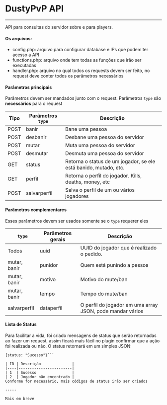 # DustyPvP API
----
API para consultas do servidor sobre e para players.


#### Os arquivos:

  - config.php: arquivo para configurar database e IPs que podem ter acesso a API
  - functions.php: arquivo onde tem todas as funções que irão ser executadas
  - handler.php: arquivo no qual todos os requests devem ser feito, no request deve conter todos os parâmetros necessários

#### Parâmetros principais
Parâmetros devem ser mandados junto com o request. Parâmetros ``type`` são **necessários** para o request

| Tipo | Parâmetros ``type`` | Descrição                                                        |
|------|---------------------|------------------------------------------------------------------|
| POST | banir               | Bane uma pessoa                                                  |
| POST | desbanir            | Desbane uma pessoa do servidor                                   |
| POST | mutar               | Muta uma pessoa do servidor                                      |
| POST | desmutar            | Desmuta uma pessoa do servidor                                   |
| GET  | status              | Retorna o status de um jogador, se ele está banido, mutado, etc. |
| GET  | perfil              | Retorna o perfil do jogador. Kills, deaths, money, etc           |
| POST | salvarperfil        | Salva o perfil de um ou vários jogadores                         |

#### Parâmetros complementares
Esses parâmetros devem ser usados somente se o ``type`` requerer eles

| `` type``    | Parâmetros gerais | Descrição                                                 |
|--------------|-------------------|-----------------------------------------------------------|
| Todos        | uuid              | UUID do jogador que é realizado o pedido.                 |
| mutar, banir | punidor           | Quem está punindo a pessoa                                |
| mutar, banir | motivo            | Motivo do mute/ban                                        |
| mutar, banir | tempo             | Tempo do mute/ban                                         |
| salvarperfil | dataperfil        | O perfil do jogador em uma array JSON, pode mandar vários |

#### Lista de Status
Para facilitar a vida, foi criado mensagens de status que serão retornadas ao fazer um request, assim ficará mais fácil no plugin confirmar que a ação foi realizada ou não.
O status retornará em um simples JSON:

```
{status: "Sucesso"}```

| ID | Descrição              |
|----|------------------------|
| 1  | Sucesso                |
| 2  | Jogador não encontrado |
Conforme for necessário, mais códigos de status irão ser criados

-----

Mais em breve
